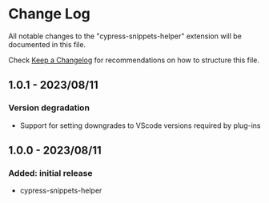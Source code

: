 # Change Log

All notable changes to the "cypress-snippets-helper" extension will be documented in this file.

Check [Keep a Changelog](http://keepachangelog.com/) for recommendations on how to structure this file.

## 1.0.1 - 2023/08/11

### Version degradation

- Support for setting downgrades to VScode versions required by plug-ins

## 1.0.0 - 2023/08/11

### Added: initial release

- cypress-snippets-helper
